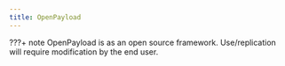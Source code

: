 ```yaml
--- 
title: OpenPayload
---
```


???+ note
    OpenPayload is as an open source framework. Use/replication will require modification by the end user.